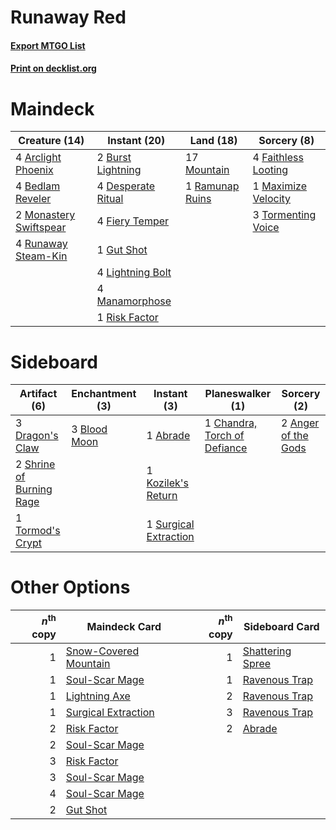 # Runaway Red

#### [Export MTGO List](../collection/Runaway%20Red/Runaway%20Red.txt)
#### [Print on decklist.org](http://decklist.org/?deckmain=4%09Arclight%20Phoenix%0A4%09Bedlam%20Reveler%0A2%09Burst%20Lightning%0A4%09Desperate%20Ritual%0A4%09Faithless%20Looting%0A4%09Fiery%20Temper%0A1%09Gut%20Shot%0A4%09Lightning%20Bolt%0A4%09Manamorphose%0A1%09Maximize%20Velocity%0A2%09Monastery%20Swiftspear%0A17%09Mountain%0A1%09Ramunap%20Ruins%0A1%09Risk%20Factor%0A4%09Runaway%20Steam-Kin%0A3%09Tormenting%20Voice&deckside=1%09Abrade%0A2%09Anger%20of%20the%20Gods%0A3%09Blood%20Moon%0A1%09Chandra,%20Torch%20of%20Defiance%0A3%09Dragon's%20Claw%0A1%09Kozilek's%20Return%0A2%09Shrine%20of%20Burning%20Rage%0A1%09Surgical%20Extraction%0A1%09Tormod's%20Crypt)
# Maindeck

|                                          Creature (14)                                          |                                        Instant (20)                                         |                                        Land (18)                                         |                                         Sorcery (8)                                          |
|-------------------------------------------------------------------------------------------------|---------------------------------------------------------------------------------------------|------------------------------------------------------------------------------------------|----------------------------------------------------------------------------------------------|
|4 [Arclight Phoenix](http://gatherer.wizards.com/Pages/Card/Details.aspx?multiverseid=452841)    |2 [Burst Lightning](http://gatherer.wizards.com/Pages/Card/Details.aspx?multiverseid=397662) |17 [Mountain](http://gatherer.wizards.com/Pages/Card/Details.aspx?multiverseid=439604)    |4 [Faithless Looting](http://gatherer.wizards.com/Pages/Card/Details.aspx?multiverseid=413670)|
|4 [Bedlam Reveler](http://gatherer.wizards.com/Pages/Card/Details.aspx?multiverseid=414415)      |4 [Desperate Ritual](http://gatherer.wizards.com/Pages/Card/Details.aspx?multiverseid=370546)|1 [Ramunap Ruins](http://gatherer.wizards.com/Pages/Card/Details.aspx?multiverseid=430870)|1 [Maximize Velocity](http://gatherer.wizards.com/Pages/Card/Details.aspx?multiverseid=452861)|
|2 [Monastery Swiftspear](http://gatherer.wizards.com/Pages/Card/Details.aspx?multiverseid=438706)|4 [Fiery Temper](http://gatherer.wizards.com/Pages/Card/Details.aspx?multiverseid=108880)    |                                                                                          |3 [Tormenting Voice](http://gatherer.wizards.com/Pages/Card/Details.aspx?multiverseid=438716) |
|4 [Runaway Steam-Kin](http://gatherer.wizards.com/Pages/Card/Details.aspx?multiverseid=452865)   |1 [Gut Shot](http://gatherer.wizards.com/Pages/Card/Details.aspx?multiverseid=397673)        |                                                                                          |                                                                                              |
|                                                                                                 |4 [Lightning Bolt](http://gatherer.wizards.com/Pages/Card/Details.aspx?multiverseid=234704)  |                                                                                          |                                                                                              |
|                                                                                                 |4 [Manamorphose](http://gatherer.wizards.com/Pages/Card/Details.aspx?multiverseid=370568)    |                                                                                          |                                                                                              |
|                                                                                                 |1 [Risk Factor](http://gatherer.wizards.com/Pages/Card/Details.aspx?multiverseid=452863)     |                                                                                          |                                                                                              |


# Sideboard

|                                           Artifact (6)                                            |                                    Enchantment (3)                                    |                                          Instant (3)                                           |                                           Planeswalker (1)                                            |                                         Sorcery (2)                                          |
|---------------------------------------------------------------------------------------------------|---------------------------------------------------------------------------------------|------------------------------------------------------------------------------------------------|-------------------------------------------------------------------------------------------------------|----------------------------------------------------------------------------------------------|
|3 [Dragon's Claw](http://gatherer.wizards.com/Pages/Card/Details.aspx?multiverseid=243481)         |3 [Blood Moon](http://gatherer.wizards.com/Pages/Card/Details.aspx?multiverseid=370419)|1 [Abrade](http://gatherer.wizards.com/Pages/Card/Details.aspx?multiverseid=430772)             |1 [Chandra, Torch of Defiance](http://gatherer.wizards.com/Pages/Card/Details.aspx?multiverseid=417683)|2 [Anger of the Gods](http://gatherer.wizards.com/Pages/Card/Details.aspx?multiverseid=438682)|
|2 [Shrine of Burning Rage](http://gatherer.wizards.com/Pages/Card/Details.aspx?multiverseid=218018)|                                                                                       |1 [Kozilek's Return](http://gatherer.wizards.com/Pages/Card/Details.aspx?multiverseid=407608)   |                                                                                                       |                                                                                              |
|1 [Tormod's Crypt](http://gatherer.wizards.com/Pages/Card/Details.aspx?multiverseid=389723)        |                                                                                       |1 [Surgical Extraction](http://gatherer.wizards.com/Pages/Card/Details.aspx?multiverseid=397706)|                                                                                                       |                                                                                              |


# Other Options

|*n*<sup>th</sup> copy|                                         Maindeck Card                                          |*n*<sup>th</sup> copy|                                      Sideboard Card                                      |
|--------------------:|------------------------------------------------------------------------------------------------|--------------------:|------------------------------------------------------------------------------------------|
|                    1|[Snow-Covered Mountain](http://gatherer.wizards.com/Pages/Card/Details.aspx?multiverseid=184814)|                    1|[Shattering Spree](http://gatherer.wizards.com/Pages/Card/Details.aspx?multiverseid=97233)|
|                    1|[Soul-Scar Mage](http://gatherer.wizards.com/Pages/Card/Details.aspx?multiverseid=426850)       |                    1|[Ravenous Trap](http://gatherer.wizards.com/Pages/Card/Details.aspx?multiverseid=197537)  |
|                    1|[Lightning Axe](http://gatherer.wizards.com/Pages/Card/Details.aspx?multiverseid=113567)        |                    2|[Ravenous Trap](http://gatherer.wizards.com/Pages/Card/Details.aspx?multiverseid=197537)  |
|                    1|[Surgical Extraction](http://gatherer.wizards.com/Pages/Card/Details.aspx?multiverseid=397706)  |                    3|[Ravenous Trap](http://gatherer.wizards.com/Pages/Card/Details.aspx?multiverseid=197537)  |
|                    2|[Risk Factor](http://gatherer.wizards.com/Pages/Card/Details.aspx?multiverseid=452863)          |                    2|[Abrade](http://gatherer.wizards.com/Pages/Card/Details.aspx?multiverseid=430772)         |
|                    2|[Soul-Scar Mage](http://gatherer.wizards.com/Pages/Card/Details.aspx?multiverseid=426850)       |                     |                                                                                          |
|                    3|[Risk Factor](http://gatherer.wizards.com/Pages/Card/Details.aspx?multiverseid=452863)          |                     |                                                                                          |
|                    3|[Soul-Scar Mage](http://gatherer.wizards.com/Pages/Card/Details.aspx?multiverseid=426850)       |                     |                                                                                          |
|                    4|[Soul-Scar Mage](http://gatherer.wizards.com/Pages/Card/Details.aspx?multiverseid=426850)       |                     |                                                                                          |
|                    2|[Gut Shot](http://gatherer.wizards.com/Pages/Card/Details.aspx?multiverseid=397673)             |                     |                                                                                          |

